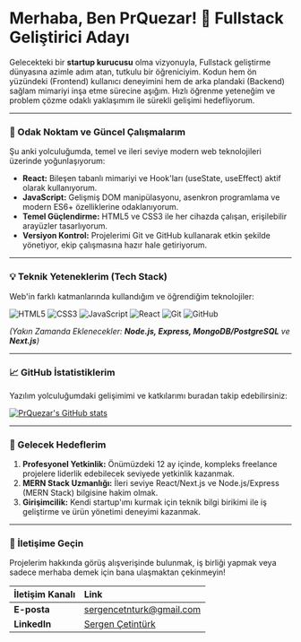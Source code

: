 # Merhaba, Ben PrQuezar! 👋 Fullstack Geliştirici Adayı

Gelecekteki bir **startup kurucusu** olma vizyonuyla, Fullstack geliştirme dünyasına azimle adım atan, tutkulu bir öğreniciyim. Kodun hem ön yüzündeki (Frontend) kullanıcı deneyimini hem de arka plandaki (Backend) sağlam mimariyi inşa etme sürecine aşığım. Hızlı öğrenme yeteneğim ve problem çözme odaklı yaklaşımım ile sürekli gelişimi hedefliyorum.

---

### 🚀 Odak Noktam ve Güncel Çalışmalarım

Şu anki yolculuğumda, temel ve ileri seviye modern web teknolojileri üzerinde yoğunlaşıyorum:

* **React:** Bileşen tabanlı mimariyi ve Hook'ları (useState, useEffect) aktif olarak kullanıyorum.
* **JavaScript:** Gelişmiş DOM manipülasyonu, asenkron programlama ve modern ES6+ özelliklerine odaklanıyorum.
* **Temel Güçlendirme:** HTML5 ve CSS3 ile her cihazda çalışan, erişilebilir arayüzler tasarlıyorum.
* **Versiyon Kontrol:** Projelerimi Git ve GitHub kullanarak etkin şekilde yönetiyor, ekip çalışmasına hazır hale getiriyorum.

---

### 💡 Teknik Yeteneklerim (Tech Stack)

Web'in farklı katmanlarında kullandığım ve öğrendiğim teknolojiler:

![HTML5](https://img.shields.io/badge/HTML5-E34F26?style=for-the-badge&logo=html5&logoColor=white)
![CSS3](https://img-shields.io/badge/CSS3-1572B6?style=for-the-badge&logo=css3&logoColor=white)
![JavaScript](https://img.shields.io/badge/JavaScript-F7DF1E?style=for-the-badge&logo=javascript&logoColor=black)
![React](https://img.shields.io/badge/React-20232A?style=for-the-badge&logo=react&logoColor=61DAFB)
![Git](https://img.shields.io/badge/Git-F05032?style=for-the-badge&logo=git&logoColor=white)
![GitHub](https://img.shields.io/badge/GitHub-100000?style=for-the-badge&logo=github&logoColor=white)

*(Yakın Zamanda Eklenecekler: **Node.js, Express, MongoDB/PostgreSQL** ve **Next.js**)*

---

### 📈 GitHub İstatistiklerim

Yazılım yolculuğumdaki gelişimimi ve katkılarımı buradan takip edebilirsiniz:

[![PrQuezar's GitHub stats](https://github-readme-stats.vercel.app/api?username=PrQuezar&show_icons=true&theme=radical&hide_rank=true)](https://github.com/PrQuezar/github-readme-stats)

---

### 🎯 Gelecek Hedeflerim

1.  **Profesyonel Yetkinlik:** Önümüzdeki 12 ay içinde, kompleks freelance projelere liderlik edebilecek seviyede yetkinlik kazanmak.
2.  **MERN Stack Uzmanlığı:** İleri seviye React/Next.js ve Node.js/Express (MERN Stack) bilgisine hakim olmak.
3.  **Girişimcilik:** Kendi startup'ımı kurmak için teknik bilgi birikimi ile iş geliştirme ve ürün yönetimi deneyimi kazanmak.

---

### 🤝 İletişime Geçin

Projelerim hakkında görüş alışverişinde bulunmak, iş birliği yapmak veya sadece merhaba demek için bana ulaşmaktan çekinmeyin!

| İletişim Kanalı | Link |
| :--- | :--- |
| **E-posta** | [sergencetnturk@gmail.com](mailto:sergencetnturk@gmail.com) |
| **LinkedIn** | [Sergen Çetintürk](https://www.linkedin.com/in/sergen-cetinturk) |
